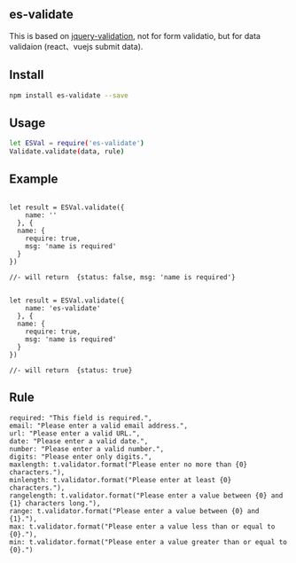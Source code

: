 ## es-validate
This is based on [jquery-validation](https://github.com/jzaefferer/jquery-validation), not for form validatio, but for data validaion (react、vuejs submit data). 

## Install
```bash
npm install es-validate --save
```


## Usage
```bash
let ESVal = require('es-validate')
Validate.validate(data, rule)
```


## Example

```

let result = ESVal.validate({
    name: ''
  }, {
  name: {
    require: true,
    msg: 'name is required'
  }
})

//- will return  {status: false, msg: 'name is required'}


let result = ESVal.validate({
    name: 'es-validate'
  }, {
  name: {
    require: true,
    msg: 'name is required'
  }
})

//- will return  {status: true}

```


## Rule

```
required: "This field is required.",
email: "Please enter a valid email address.",
url: "Please enter a valid URL.",
date: "Please enter a valid date.",
number: "Please enter a valid number.",
digits: "Please enter only digits.",
maxlength: t.validator.format("Please enter no more than {0} characters."),
minlength: t.validator.format("Please enter at least {0} characters."),
rangelength: t.validator.format("Please enter a value between {0} and {1} characters long."),
range: t.validator.format("Please enter a value between {0} and {1}."),
max: t.validator.format("Please enter a value less than or equal to {0}."),
min: t.validator.format("Please enter a value greater than or equal to {0}.")
```
